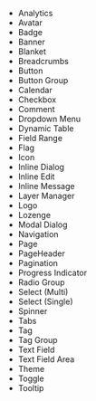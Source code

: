 - Analytics
- Avatar
- Badge
- Banner
- Blanket
- Breadcrumbs
- Button
- Button Group
- Calendar
- Checkbox
- Comment
- Dropdown Menu
- Dynamic Table
- Field Range
- Flag
- Icon
- Inline Dialog
- Inline Edit
- Inline Message
- Layer Manager
- Logo
- Lozenge
- Modal Dialog
- Navigation
- Page
- PageHeader
- Pagination
- Progress Indicator
- Radio Group
- Select (Multi)
- Select (Single)
- Spinner
- Tabs
- Tag
- Tag Group
- Text Field
- Text Field Area
- Theme
- Toggle
- Tooltip
